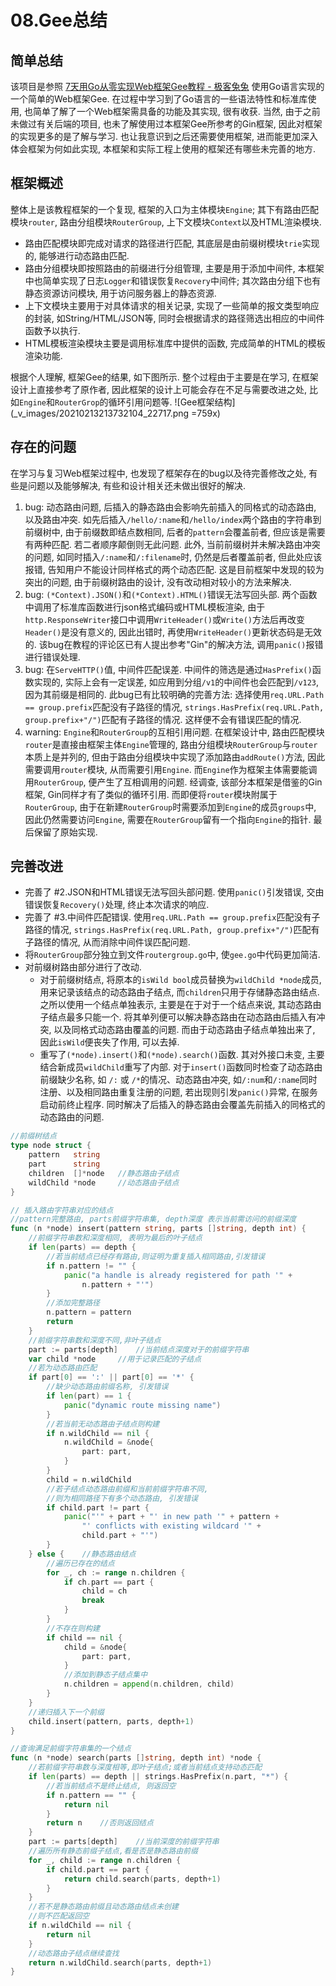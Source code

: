 # 08.Gee总结
## 简单总结
该项目是参照 [7天用Go从零实现Web框架Gee教程 - 极客兔兔](https://geektutu.com/post/gee.html) 使用Go语言实现的一个简单的Web框架Gee. 
在过程中学习到了Go语言的一些语法特性和标准库使用, 也简单了解了一个Web框架需具备的功能及其实现, 很有收获. 
当然, 由于之前未做过有关后端的项目, 也未了解使用过本框架Gee所参考的Gin框架, 因此对框架的实现更多的是了解与学习. 也让我意识到之后还需要使用框架, 进而能更加深入体会框架为何如此实现, 本框架和实际工程上使用的框架还有哪些未完善的地方.

## 框架概述
整体上是该教程框架的一个复现, 框架的入口为主体模块`Engine`; 其下有路由匹配模块`router`, 路由分组模块`RouterGroup`, 上下文模块`Context`以及HTML渲染模块. 
* 路由匹配模块即完成对请求的路径进行匹配, 其底层是由前缀树模块`trie`实现的, 能够进行动态路由匹配. 
* 路由分组模块即按照路由的前缀进行分组管理, 主要是用于添加中间件, 本框架中也简单实现了日志`Logger`和错误恢复`Recovery`中间件; 其次路由分组下也有静态资源访问模块, 用于访问服务器上的静态资源. 
* 上下文模块主要用于对具体请求的相关记录, 实现了一些简单的报文类型响应的封装, 如String/HTML/JSON等, 同时会根据请求的路径筛选出相应的中间件函数予以执行.
* HTML模板渲染模块主要是调用标准库中提供的函数, 完成简单的HTML的模板渲染功能.

根据个人理解, 框架Gee的结果, 如下图所示. 整个过程由于主要是在学习, 在框架设计上直接参考了原作者, 因此框架的设计上可能会存在不足与需要改进之处, 比如`Engine`和`RouterGrop`的循环引用问题等.
![Gee框架结构](_v_images/20210213213732104_22717.png =759x)

## 存在的问题
在学习与复习Web框架过程中, 也发现了框架存在的bug以及待完善修改之处, 有些是问题以及能够解决, 有些和设计相关还未做出很好的解决.
1. bug: 动态路由问题, 后插入的静态路由会影响先前插入的同格式的动态路由, 以及路由冲突. 如先后插入`/hello/:name`和`/hello/index`两个路由的字符串到前缀树中, 由于前缀数即结点数相同, 后者的`pattern`会覆盖前者, 但应该是需要有两种匹配. 若二者顺序颠倒则无此问题. 此外, 当前前缀树并未解决路由冲突的问题, 如同时插入`/:name`和`/:filename`时, 仍然是后者覆盖前者, 但此处应该报错, 告知用户不能设计同样格式的两个动态匹配.
这是目前框架中发现的较为突出的问题, 由于前缀树路由的设计, 没有改动相对较小的方法来解决.
2. bug: `(*Context).JSON()`和`(*Context).HTML()`错误无法写回头部. 两个函数中调用了标准库函数进行json格式编码或HTML模板渲染, 由于`http.ResponseWriter`接口中调用`WriteHeader()`或`Write()`方法后再改变`Header()`是没有意义的, 因此出错时, 再使用`WriteHeader()`更新状态码是无效的. 
该bug在教程的评论区已有人提出参考"Gin"的解决方法, 调用`panic()`报错进行错误处理.
3. bug: 在`ServeHTTP()`值, 中间件匹配误差. 中间件的筛选是通过`HasPrefix()`函数实现的, 实际上会有一定误差, 如应用到分组`/v1`的中间件也会匹配到`/v123`, 因为其前缀是相同的.
此bug已有比较明确的完善方法: 选择使用`req.URL.Path == group.prefix`匹配没有子路径的情况, `strings.HasPrefix(req.URL.Path, group.prefix+"/")`匹配有子路径的情况. 这样便不会有错误匹配的情况.
4. warning: `Engine`和`RouterGroup`的互相引用问题. 在框架设计中, 路由匹配模块`router`是直接由框架主体`Engine`管理的, 路由分组模块`RouterGroup`与`router`本质上是并列的, 但由于路由分组模块中实现了添加路由`addRoute()`方法, 因此需要调用`router`模块, 从而需要引用`Engine`. 而`Engine`作为框架主体需要能调用`RouterGroup`, 便产生了互相调用的问题.
经调查, 该部分本框架是借鉴的Gin框架, Gin同样才有了类似的循环引用. 而即便将`router`模块附属于`RouterGroup`, 由于在新建`RouterGroup`时需要添加到`Engine`的成员`groups`中, 因此仍然需要访问`Engine`, 需要在`RouterGroup`留有一个指向`Engine`的指针. 最后保留了原始实现.

## 完善改进
* 完善了 #2.JSON和HTML错误无法写回头部问题. 使用`panic()`引发错误, 交由错误恢复`Recovery()`处理, 终止本次请求的响应.
* 完善了 #3.中间件匹配错误. 使用`req.URL.Path == group.prefix`匹配没有子路径的情况, `strings.HasPrefix(req.URL.Path, group.prefix+"/")`匹配有子路径的情况, 从而消除中间件误匹配问题.
* 将`RouterGroup`部分独立到文件`routergroup.go`中, 使`gee.go`中代码更加简洁.
* 对前缀树路由部分进行了改动.
    * 对于前缀树结点, 将原本的`isWild bool`成员替换为`wildChild *node`成员, 用来记录该结点的动态路由子结点, 而`children`只用于存储静态路由结点. 之所以使用一个结点单独表示, 主要是在于对于一个结点来说, 其动态路由子结点最多只能一个. 将其单列便可以解决静态路由在动态路由后插入有冲突, 以及同格式动态路由覆盖的问题. 而由于动态路由子结点单独出来了, 因此`isWild`便丧失了作用, 可以去掉.
    * 重写了`(*node).insert()`和`(*node).search()`函数. 其对外接口未变, 主要结合新成员`wildChild`重写了内部. 对于`insert()`函数同时检查了动态路由前缀缺少名称, 如 `/:` 或 `/*`的情况、动态路由冲突, 如`/:num`和`/:name`同时注册、以及相同路由重复注册的问题, 若出现则引发`panic()`异常, 在服务启动前终止程序. 同时解决了后插入的静态路由会覆盖先前插入的同格式的动态路由的问题.

```go
//前缀树结点
type node struct {
	pattern   string
	part      string
	children  []*node	//静态路由子结点
	wildChild *node		//动态路由子结点
}

// 插入路由字符串对应的结点
//pattern完整路由, parts前缀字符串集, depth深度 表示当前需访问的前缀深度
func (n *node) insert(pattern string, parts []string, depth int) {
	//前缀字符串数和深度相同, 表明为最后的叶子结点
	if len(parts) == depth {
		//若当前结点已经存有路由,则证明为重复插入相同路由,引发错误
		if n.pattern != "" {
			panic("a handle is already registered for path '" +
				n.pattern + "'")
		}
		//添加完整路径
		n.pattern = pattern
		return
	}
	//前缀字符串数和深度不同,非叶子结点
	part := parts[depth]	//当前结点深度对于的前缀字符串
	var child *node		//用于记录匹配的子结点
	//若为动态路由匹配
	if part[0] == ':' || part[0] == '*' {
		//缺少动态路由前缀名称, 引发错误
		if len(part) == 1 {
			panic("dynamic route missing name")
		}
		//若当前无动态路由子结点则构建
		if n.wildChild == nil {
			n.wildChild = &node{
				part: part,
			}
		}
		child = n.wildChild
		//若子结点动态路由前缀和当前前缀字符串不同,
		//则为相同路径下有多个动态路由, 引发错误
		if child.part != part {
			panic("'" + part + "' in new path '" + pattern +
				"' conflicts with existing wildcard '" +
				child.part + "'")
		}
	} else {	//静态路由结点
		//遍历已存在的结点
		for _, ch := range n.children {
			if ch.part == part {
				child = ch
				break
			}
		}
		//不存在则构建
		if child == nil {
			child = &node{
				part: part,
			}
			//添加到静态子结点集中
			n.children = append(n.children, child)
		}
	}
	//递归插入下一个前缀
	child.insert(pattern, parts, depth+1)
}

//查询满足前缀字符串集的一个结点
func (n *node) search(parts []string, depth int) *node {
	//若前缀字符串数与深度相等,即叶子结点;或者当前结点支持动态匹配
	if len(parts) == depth || strings.HasPrefix(n.part, "*") {
		//若当前结点不是终止结点, 则返回空
		if n.pattern == "" {
			return nil
		}
		return n	//否则返回结点
	}
	part := parts[depth]	//当前深度的前缀字符串
	//遍历所有静态前缀子结点,看是否是静态路由前缀
	for _, child := range n.children {
		if child.part == part {
			return child.search(parts, depth+1)
		}
	}
	//若不是静态路由前缀且动态路由结点未创建
	//则不匹配返回空
	if n.wildChild == nil {
		return nil
	}
	//动态路由子结点继续查找
	return n.wildChild.search(parts, depth+1)
}
```